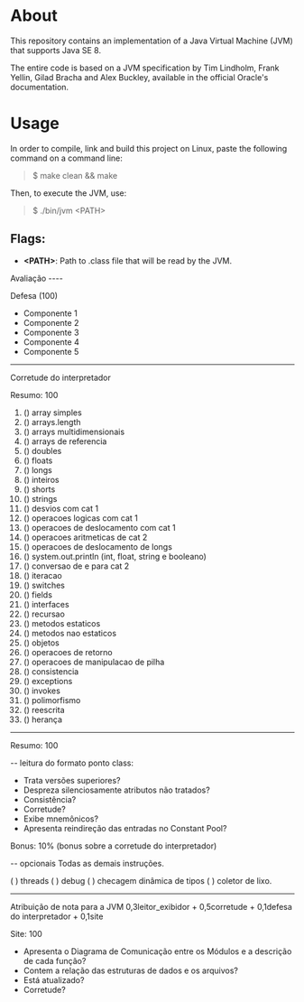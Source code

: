 # About

This repository contains an implementation of a Java Virtual Machine (JVM) that supports Java SE 8.

The entire code is based on a JVM specification by Tim Lindholm, Frank Yellin, Gilad Bracha and Alex Buckley, available in the official Oracle's documentation.

# Usage

In order to compile, link and build this project on Linux, paste the following command on a command line:

> $ make clean && make

Then, to execute the JVM, use:

> $ ./bin/jvm \<PATH\>

## Flags:

- **\<PATH\>**: Path to .class file that will be read by the JVM.


Avaliação ----

Defesa (100)

   - Componente 1  
   - Componente 2 
   - Componente 3 
   - Componente 4  
   - Componente 5

-------------------------
 Corretude do interpretador 

Resumo: 100

1. () array simples
2. () arrays.length
3. () arrays multidimensionais
4. () arrays de referencia
5. () doubles
6. () floats
7. () longs
8. () inteiros
9. () shorts
10. () strings
11. () desvios com cat 1 
12. () operacoes logicas com cat 1
13. () operacoes de deslocamento com cat 1 
14. () operacoes aritmeticas de cat 2 
15. () operacoes de deslocamento de longs
16. () system.out.println (int, float, string e booleano)
17. () conversao de e para cat 2
18. () iteracao
19. () switches
20. () fields
21. () interfaces
22. () recursao
23. () metodos estaticos
24. () metodos nao estaticos
25. () objetos 
26. () operacoes de retorno
27. () operacoes de manipulacao de pilha
28. () consistencia
29. () exceptions
30. () invokes
31. () polimorfismo
32. () reescrita
33. () herança
-------------------------

Resumo: 100

-- leitura do formato ponto class:
- Trata versões superiores? 
- Despreza silenciosamente atributos não tratados?
- Consistência?
- Corretude?
- Exibe mnemônicos?
- Apresenta reindireção das entradas no Constant Pool?


Bonus: 10% (bonus sobre a corretude do interpretador)

--  opcionais 
Todas as demais instruções.

( ) threads
( ) debug
( ) checagem dinâmica de tipos
( ) coletor de lixo.

-------------------------


Atribuição de nota para a JVM
0,3leitor_exibidor + 0,5corretude + 0,1defesa do interpretador + 0,1site

Site: 100 

- Apresenta o Diagrama de Comunicação entre os Módulos e a descrição de cada função?
- Contem a relação das estruturas de dados e os arquivos?
- Está atualizado?
- Corretude?


